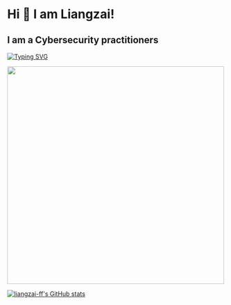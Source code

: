 
# Hi 👋 I am Liangzai! 
I am a Cybersecurity practitioners
---
<a href="https://git.io/typing-svg"><img src="https://readme-typing-svg.demolab.com?font=Zhi+Mang+Xing&pause=1000&color=F7A99B&background=FFFFFF00&width=435&lines=%E6%98%A5%E9%A3%8E%E8%8B%A5%E6%9C%89%E6%80%9C%E8%8A%B1%E6%84%8F+%E5%8F%AF%E5%90%A6%E8%AE%B8%E6%88%91%E5%86%8D%E5%B0%91%E5%B9%B4%EF%BC%81" alt="Typing SVG" /></a>

<img src="https://github-readme-stats.vercel.app/api?username=liangzai-ff&show_icons=true&theme=bear" width="500">

[![liangzai-ff's GitHub stats](https://github-immortality.vercel.app/api?username=liangzai-ff)](https://github.com/IceEnd)



